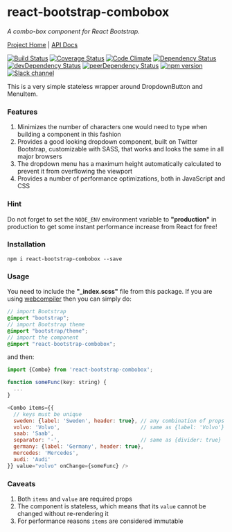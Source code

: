 # react-bootstrap-combobox
*A combo-box component for React Bootstrap.*

[Project Home](https://github.com/thealjey/react-bootstrap-combobox)
|
[API Docs](https://thealjey.github.io/react-bootstrap-combobox)

[![Build Status](https://travis-ci.org/thealjey/react-bootstrap-combobox.svg?branch=master)](https://travis-ci.org/thealjey/react-bootstrap-combobox)
[![Coverage Status](https://coveralls.io/repos/thealjey/react-bootstrap-combobox/badge.svg?branch=master&service=github)](https://coveralls.io/github/thealjey/react-bootstrap-combobox?branch=master)
[![Code Climate](https://codeclimate.com/github/thealjey/react-bootstrap-combobox/badges/gpa.svg)](https://codeclimate.com/github/thealjey/react-bootstrap-combobox)
[![Dependency Status](https://david-dm.org/thealjey/react-bootstrap-combobox.svg)](https://david-dm.org/thealjey/react-bootstrap-combobox)
[![devDependency Status](https://david-dm.org/thealjey/react-bootstrap-combobox/dev-status.svg)](https://david-dm.org/thealjey/react-bootstrap-combobox#info=devDependencies)
[![peerDependency Status](https://david-dm.org/thealjey/react-bootstrap-combobox/peer-status.svg)](https://david-dm.org/thealjey/react-bootstrap-combobox#info=peerDependencies)
[![npm version](https://badge.fury.io/js/react-bootstrap-combobox.svg)](http://badge.fury.io/js/react-bootstrap-combobox)
[![Slack channel](https://img.shields.io/badge/slack-combobox-blue.svg)](https://webcompiler.slack.com/messages/combobox)

This is a very simple stateless wrapper around DropdownButton and MenuItem.

### Features

1. Minimizes the number of characters one would need to type when building a component in this fashion
2. Provides a good looking dropdown component, built on Twitter Bootstrap, customizable with SASS, that works and looks
   the same in all major browsers
3. The dropdown menu has a maximum height automatically calculated to prevent it from overflowing the viewport
4. Provides a number of performance optimizations, both in JavaScript and CSS

### Hint

Do not forget to set the `NODE_ENV` environment variable to **"production"** in production to get some instant
performance increase from React for free!

### Installation

```
npm i react-bootstrap-combobox --save
```

### Usage

You need to include the **"_index.scss"** file from this package.
If you are using [webcompiler](https://github.com/thealjey/webcompiler) then you can simply do:

```SCSS
// import Bootstrap
@import "bootstrap";
// import Bootstrap theme
@import "bootstrap/theme";
// import the component
@import "react-bootstrap-combobox";
```

and then:

```JavaScript
import {Combo} from 'react-bootstrap-combobox';

function someFunc(key: string) {
  ...
}

<Combo items={{
  // keys must be unique
  sweden: {label: 'Sweden', header: true}, // any combination of props supported by MenuItem
  volvo: 'Volvo',                          // same as {label: 'Volvo'}
  saab: 'Saab',
  separator: '-',                          // same as {divider: true}
  germany: {label: 'Germany', header: true},
  mercedes: 'Mercedes',
  audi: 'Audi'
}} value="volvo" onChange={someFunc} />
```

### Caveats

1. Both `items` and `value` are required props
2. The component is stateless, which means that its `value` cannot be changed without re-rendering it
3. For performance reasons `items` are considered immutable
